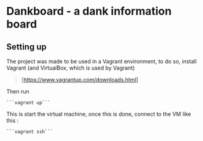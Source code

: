 # Dankboard - a dank information board

## Setting up
The project was made to be used in a Vagrant environment, to do so,
install Vagrant (and VirtualBox, which is used by Vagrant) 

> [https://www.vagrantup.com/downloads.html]

Then run

    ```vagrant up```

This is start the virtual machine, once this is done, connect to the VM like this :
 
    ```vagrant ssh```

